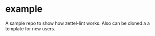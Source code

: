 # example
A sample repo to show how zettel-lint works. Also can be cloned a a template for new users.
